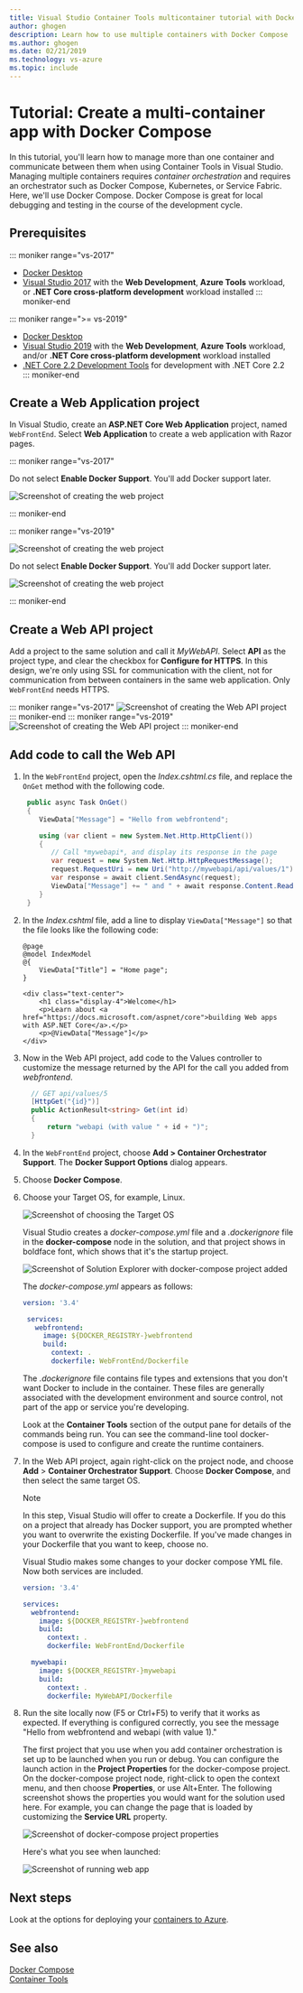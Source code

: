 ```yaml
---
title: Visual Studio Container Tools multicontainer tutorial with Docker Compose and ASP.NET Core
author: ghogen
description: Learn how to use multiple containers with Docker Compose
ms.author: ghogen
ms.date: 02/21/2019
ms.technology: vs-azure
ms.topic: include
---
```

# Tutorial: Create a multi-container app with Docker Compose

In this tutorial, you'll learn how to manage more than one container and communicate between them when using Container Tools in Visual Studio.  Managing multiple containers requires *container orchestration* and requires an orchestrator such as Docker Compose, Kubernetes, or Service Fabric. Here, we'll use Docker Compose. Docker Compose is great for local debugging and testing in the course of the development cycle.

## Prerequisites

::: moniker range="vs-2017"
* [Docker Desktop](https://hub.docker.com/editions/community/docker-ce-desktop-windows)
* [Visual Studio 2017](https://visualstudio.microsoft.com/downloads/?utm_medium=microsoft&utm_source=docs.microsoft.com&utm_campaign=inline+link&utm_content=download+vs2017) with the **Web Development**, **Azure Tools** workload, or **.NET Core cross-platform development** workload installed
::: moniker-end

::: moniker range=">= vs-2019"
* [Docker Desktop](https://hub.docker.com/editions/community/docker-ce-desktop-windows)
* [Visual Studio 2019](https://visualstudio.microsoft.com/downloads/?utm_medium=microsoft&utm_source=docs.microsoft.com&utm_campaign=inline+link&utm_content=download+vs2019) with the **Web Development**, **Azure Tools** workload, and/or **.NET Core cross-platform development** workload installed
* [.NET Core 2.2 Development Tools](https://dotnet.microsoft.com/download/dotnet-core/2.2) for development with .NET Core 2.2
::: moniker-end

## Create a Web Application project

In Visual Studio, create an **ASP.NET Core Web Application** project, named `WebFrontEnd`. Select **Web Application** to create a web application with Razor pages. 
  
::: moniker range="vs-2017"

Do not select **Enable Docker Support**. You'll add Docker support later.

![Screenshot of creating the web project](./media/tutorial-multicontainer/docker-tutorial-enable-docker-support.png)

::: moniker-end

::: moniker range="vs-2019"

![Screenshot of creating the web project](./media/tutorial-multicontainer/vs-2019/new-aspnet-core-project1.png)

Do not select **Enable Docker Support**. You'll add Docker support later.

![Screenshot of creating the web project](./media/tutorial-multicontainer/vs-2019/new-aspnet-core-project.png)

::: moniker-end

## Create a Web API project

Add a project to the same solution and call it *MyWebAPI*. Select **API** as the project type, and clear the checkbox for **Configure for HTTPS**. In this design, we're only using SSL for communication with the client, not for communication from between containers in the same web application. Only `WebFrontEnd` needs HTTPS.

::: moniker range="vs-2017"
   ![Screenshot of creating the Web API project](./media/tutorial-multicontainer/docker-tutorial-mywebapi.png)
::: moniker-end
::: moniker range="vs-2019"
   ![Screenshot of creating the Web API project](./media/tutorial-multicontainer/vs-2019/web-api-project.png)
::: moniker-end

## Add code to call the Web API

1. In the `WebFrontEnd` project, open the *Index.cshtml.cs* file, and replace the `OnGet` method with the following code.

   ```csharp
    public async Task OnGet()
    {
       ViewData["Message"] = "Hello from webfrontend";

       using (var client = new System.Net.Http.HttpClient())
       {
          // Call *mywebapi*, and display its response in the page
          var request = new System.Net.Http.HttpRequestMessage();
          request.RequestUri = new Uri("http://mywebapi/api/values/1");
          var response = await client.SendAsync(request);
          ViewData["Message"] += " and " + await response.Content.ReadAsStringAsync();
       }
    }
   ```

1. In the *Index.cshtml* file, add a line to display `ViewData["Message"]` so that the file looks like the following code:
    
      ```cshtml
      @page
      @model IndexModel
      @{
          ViewData["Title"] = "Home page";
      }
    
      <div class="text-center">
          <h1 class="display-4">Welcome</h1>
          <p>Learn about <a href="https://docs.microsoft.com/aspnet/core">building Web apps with ASP.NET Core</a>.</p>
          <p>@ViewData["Message"]</p>
      </div>
      ```

1. Now in the Web API project, add code to the Values controller to customize the message returned by the API for the call you added from *webfrontend*.
    
      ```csharp
        // GET api/values/5
        [HttpGet("{id}")]
        public ActionResult<string> Get(int id)
        {
            return "webapi (with value " + id + ")";
        }
      ```

1. In the `WebFrontEnd` project, choose **Add > Container Orchestrator Support**. The **Docker Support Options** dialog appears.

1. Choose **Docker Compose**.

1. Choose your Target OS, for example, Linux.

   ![Screenshot of choosing the Target OS](media/tutorial-multicontainer/docker-tutorial-docker-support-options.PNG)

   Visual Studio creates a *docker-compose.yml* file and a *.dockerignore* file in the **docker-compose** node in the solution, and that project shows in boldface font, which shows that it's the startup project.

   ![Screenshot of Solution Explorer with docker-compose project added](media/tutorial-multicontainer/multicontainer-solution-explorer.png)

   The *docker-compose.yml* appears as follows:

   ```yaml
   version: '3.4'

    services:
      webfrontend:
        image: ${DOCKER_REGISTRY-}webfrontend
        build:
          context: .
          dockerfile: WebFrontEnd/Dockerfile
   ```

   The *.dockerignore* file contains file types and extensions that you don't want Docker to include in the container. These files are generally associated with the development environment and source control, not part of the app or service you're developing.

   Look at the **Container Tools** section of the output pane for details of the commands being run.  You can see the command-line tool docker-compose is used to configure and create the runtime containers.

1. In the Web API project, again right-click on the project node, and choose **Add** > **Container Orchestrator Support**. Choose **Docker Compose**, and then select the same target OS.  

    > [!NOTE]
    > In this step, Visual Studio will offer to create a Dockerfile. If you do this on a project that already has Docker support, you are prompted whether you want to overwrite the existing Dockerfile. If you've made changes in your Dockerfile that you want to keep, choose no.

    Visual Studio makes some changes to your docker compose YML file. Now both services are included.

    ```yaml
    version: '3.4'
    
    services:
      webfrontend:
        image: ${DOCKER_REGISTRY-}webfrontend
        build:
          context: .
          dockerfile: WebFrontEnd/Dockerfile
    
      mywebapi:
        image: ${DOCKER_REGISTRY-}mywebapi
        build:
          context: .
          dockerfile: MyWebAPI/Dockerfile
    ```

1. Run the site locally now (F5 or Ctrl+F5) to verify that it works as expected. If everything is configured correctly, you see the message "Hello from webfrontend and webapi (with value 1)."

   The first project that you use when you add container orchestration is set up to be launched when you run or debug. You can configure the launch action in the **Project Properties** for the docker-compose project.  On the docker-compose project node, right-click to open the context menu, and then choose **Properties**, or use Alt+Enter.  The following screenshot shows the properties you would want for the solution used here.  For example, you can change the page that is loaded by customizing the **Service URL** property.

   ![Screenshot of docker-compose project properties](media/tutorial-multicontainer/launch-action.png)

   Here's what you see when launched:

   ![Screenshot of running web app](media/tutorial-multicontainer/webfrontend.png)

## Next steps

Look at the options for deploying your [containers to Azure](/azure/containers).

## See also
  
[Docker Compose](https://docs.docker.com/compose/)  
[Container Tools](/visualstudio/containers/)
